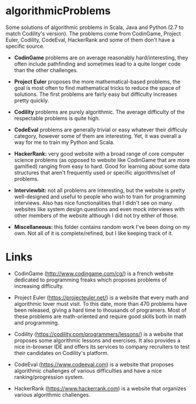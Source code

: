 algorithmicProblems
===================

Some solutions of algorithmic problems in Scala, Java and Python (2.7 to match Codility's version). The problems come from CodinGame, Project Euler, Codility, CodeEval, HackerRank and some of them don't have a specific source.

- **CodinGame** problems are on average reasonably hard/interesting, they often include pathfinding and sometimes lead to a quite longer code than the other challenges.

- **Project Euler** proposes the more mathematical-based problems, the goal is most often to find mathematical tricks to reduce the space of solutions. The first problems are fairly easy but difficulty increases pretty quickly.

- **Codility** problems are purely algorithmic. The average difficulty of the respectable problems is quite high.

- **CodeEval** problems are generally trivial or easy whatever their difficuly category, however some of them are interesting. Yet, it was overall a way for me to train my Python and Scala.

- **HackerRank:** very good website with a broad range of core computer science problems (as opposed to website like CodinGame that are more gamified) ranging from easy to hard. Good for learning about some data structures that aren't frequently used or specific algorithms/set of problems.

- **Interviewbit:** not all problems are interesting, but the website is pretty well-designed and useful to people who wish to train for programming interviews. Also has nice functionalities that I didn't see on many websites like system design questions and even mock interviews with other members of the website although I did not try either of those.

- **Miscellaneous:** this folder contains random work I've been doing on my own. Not all of it is complete/refined, but I like keeping track of it.

Links 
===================
- CodinGame (http://www.codingame.com/cg/) is a french website dedicated to programming freaks which proposes problems of increasing difficulty.

- Project Euler (https://projecteuler.net/) is a website that every math and algorithmic lover must visit. To this date, more than 470 problems have been released, giving a hard time to thousands of programers. Most of these problems are math-oriented and require good skills both in math and programming.

- Codility (https://codility.com/programmers/lessons/) is a website that proposes some algorithmic lessons and exercises. It also provides a nice in-browser IDE and offers its services to company recruiters to test their candidates on Codility's platform.

- CodeEval (https://www.codeeval.com) is a website that proposes algorithmic challenges of various difficulties and have a nice ranking/progression system.

- HackerRank (https://www.hackerrank.com) is a website that organizes various algorithmic challenges.

